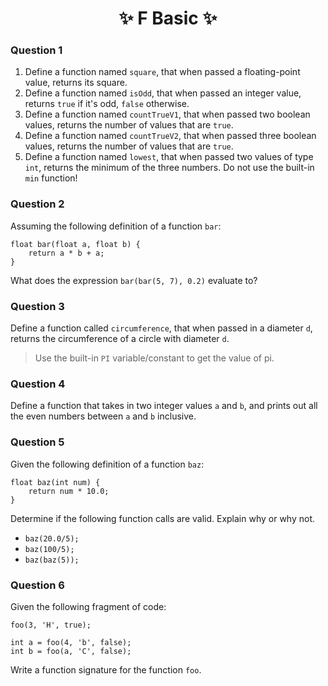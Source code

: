 <h1 align="center"> ✨ F Basic ✨ </h1>

### Question 1

1. Define a function named `square`, that when passed a floating-point value, returns its square.
2. Define a function named `isOdd`, that when passed an integer value, returns `true` if it's odd, `false` otherwise.
3. Define a function named `countTrueV1`, that when passed two boolean values, returns the number of values that are `true`.
4. Define a function named `countTrueV2`, that when passed three boolean values, returns the number of values that are `true`.
5. Define a function named `lowest`, that when passed two values of type `int`, returns the minimum of the three numbers. Do not use the built-in `min` function!

### Question 2

Assuming the following definition of a function `bar`:

```processing
float bar(float a, float b) {
    return a * b + a;
}
```
What does the expression `bar(bar(5, 7), 0.2)` evaluate to?

### Question 3

Define a function called `circumference`, that when passed in a diameter `d`, returns the circumference of a circle with diameter `d`.

> Use the built-in `PI` variable/constant to get the value of pi.

### Question 4

Define a function that takes in two integer values `a` and `b`, and prints out all the even numbers between `a` and `b` inclusive.

### Question 5

Given the following definition of a function `baz`:

```processing
float baz(int num) {
    return num * 10.0;
}
```
Determine if the following function calls are valid. Explain why or why not.

+ `baz(20.0/5);`
+ `baz(100/5);`
+ `baz(baz(5));`

### Question 6

Given the following fragment of code:

```processing
foo(3, 'H', true);

int a = foo(4, 'b', false);
int b = foo(a, 'C', false);
```

Write a function signature for the function `foo`.
